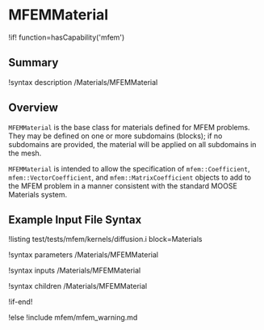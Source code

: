 # MFEMMaterial

!if! function=hasCapability('mfem')

## Summary

!syntax description /Materials/MFEMMaterial

## Overview

`MFEMMaterial` is the base class for materials defined for MFEM problems. They may be defined on one
or more subdomains (blocks); if no subdomains are provided, the material will be applied on all
subdomains in the mesh.

`MFEMMaterial` is intended to allow the specification of `mfem::Coefficient`,
`mfem::VectorCoefficient`, and `mfem::MatrixCoefficient` objects to add to the MFEM problem in a
manner consistent with the standard MOOSE Materials system.

## Example Input File Syntax

!listing test/tests/mfem/kernels/diffusion.i block=Materials

!syntax parameters /Materials/MFEMMaterial

!syntax inputs /Materials/MFEMMaterial

!syntax children /Materials/MFEMMaterial

!if-end!

!else
!include mfem/mfem_warning.md
